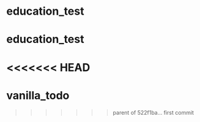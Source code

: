 # education_test
# education_test
<<<<<<< HEAD
=======
# vanilla_todo
>>>>>>> parent of 522f1ba... first commit
